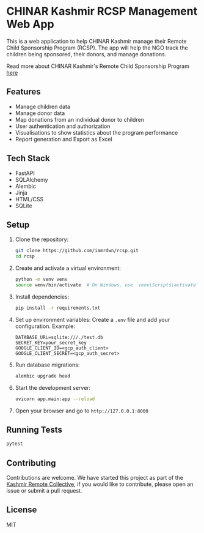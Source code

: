 # CHINAR Kashmir RCSP Management Web App

This is a web application to help CHINAR Kashmir manage their Remote Child Sponsorship Program (RCSP). The app will help the NGO track the children being sponsored, their donors, and manage donations.

Read more about CHINAR Kashmir's Remote Child Sponsorship Program [here](https://chinarkashmir.org/remote-child-sponsorship-program-rcsp/)

## Features

- Manage children data
- Manage donor data
- Map donations from an individual donor to children
- User authentication and authorization
- Visualisations to show statistics about the program performance
- Report generation and Export as Excel

## Tech Stack

- FastAPI
- SQLAlchemy
- Alembic
- Jinja
- HTML/CSS
- SQLite


## Setup

1. Clone the repository:
    ```bash
    git clone https://github.com/iamrdwn/rcsp.git
    cd rcsp
    ```

2. Create and activate a virtual environment:
    ```bash
    python -m venv venv
    source venv/bin/activate  # On Windows, use `venv\Scripts\activate`
    ```

3. Install dependencies:
    ```bash
    pip install -r requirements.txt
    ```

4. Set up environment variables:
    Create a `.env` file and add your configuration. Example:
    ```
    DATABASE_URL=sqlite:///./test.db
    SECRET_KEY=your_secret_key
    GOOGLE_CLIENT_ID=<gcp_auth_client>
    GOOGLE_CLIENT_SECRET=<gcp_auth_secret>
    ```
5. Run database migrations:
    ```bash
    alembic upgrade head
    ```

6. Start the development server:
    ```bash
    uvicorn app.main:app --reload
    ```

7. Open your browser and go to `http://127.0.0.1:8000`

## Running Tests

```bash
pytest
```


## Contributing

Contributions are welcome. We have started this project as part of the [Kashmir Remote Collective](https://www.remotecollective.one), if you would like to contribute, please open an issue or submit a pull request.

## License
MIT

